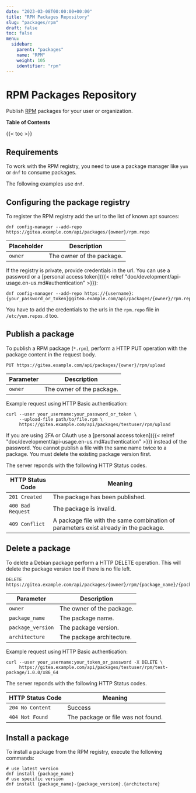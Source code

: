 ```yaml
---
date: "2023-03-08T00:00:00+00:00"
title: "RPM Packages Repository"
slug: "packages/rpm"
draft: false
toc: false
menu:
  sidebar:
    parent: "packages"
    name: "RPM"
    weight: 105
    identifier: "rpm"
---
```


# RPM Packages Repository

Publish [RPM](https://rpm.org/) packages for your user or organization.

**Table of Contents**

{{< toc >}}

## Requirements

To work with the RPM registry, you need to use a package manager like `yum` or `dnf` to consume packages.

The following examples use `dnf`.

## Configuring the package registry

To register the RPM registry add the url to the list of known apt sources:

```shell
dnf config-manager --add-repo https://gitea.example.com/api/packages/{owner}/rpm.repo
```

| Placeholder | Description |
| ----------- | ----------- |
| `owner`     | The owner of the package. |

If the registry is private, provide credentials in the url. You can use a password or a [personal access token]({{< relref "doc/development/api-usage.en-us.md#authentication" >}}):

```shell
dnf config-manager --add-repo https://{username}:{your_password_or_token}@gitea.example.com/api/packages/{owner}/rpm.repo
```

You have to add the credentials to the urls in the `rpm.repo` file in `/etc/yum.repos.d` too.

## Publish a package

To publish a RPM package (`*.rpm`), perform a HTTP PUT operation with the package content in the request body.

```
PUT https://gitea.example.com/api/packages/{owner}/rpm/upload
```

| Parameter | Description |
| --------- | ----------- |
| `owner`   | The owner of the package. |

Example request using HTTP Basic authentication:

```shell
curl --user your_username:your_password_or_token \
     --upload-file path/to/file.rpm \
     https://gitea.example.com/api/packages/testuser/rpm/upload
```

If you are using 2FA or OAuth use a [personal access token]({{< relref "doc/development/api-usage.en-us.md#authentication" >}}) instead of the password.
You cannot publish a file with the same name twice to a package. You must delete the existing package version first.

The server reponds with the following HTTP Status codes.

| HTTP Status Code  | Meaning |
| ----------------- | ------- |
| `201 Created`     | The package has been published. |
| `400 Bad Request` | The package is invalid. |
| `409 Conflict`    | A package file with the same combination of parameters exist already in the package. |

## Delete a package

To delete a Debian package perform a HTTP DELETE operation. This will delete the package version too if there is no file left.

```
DELETE https://gitea.example.com/api/packages/{owner}/rpm/{package_name}/{package_version}/{architecture}
```

| Parameter         | Description |
| ----------------- | ----------- |
| `owner`           | The owner of the package. |
| `package_name`    | The package name. |
| `package_version` | The package version. |
| `architecture`    | The package architecture. |

Example request using HTTP Basic authentication:

```shell
curl --user your_username:your_token_or_password -X DELETE \
     https://gitea.example.com/api/packages/testuser/rpm/test-package/1.0.0/x86_64
```

The server reponds with the following HTTP Status codes.

| HTTP Status Code  | Meaning |
| ----------------- | ------- |
| `204 No Content`  | Success |
| `404 Not Found`   | The package or file was not found. |

## Install a package

To install a package from the RPM registry, execute the following commands:

```shell
# use latest version
dnf install {package_name}
# use specific version
dnf install {package_name}-{package_version}.{architecture}
```
